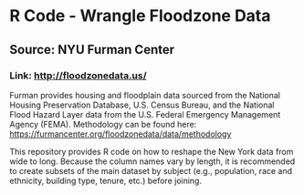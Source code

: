 # R Code - Wrangle Floodzone Data

## Source: NYU Furman Center 
### Link: http://floodzonedata.us/

Furman provides housing and floodplain data sourced from the National Housing Preservation Database, U.S. Census Bureau, and the  National Flood Hazard Layer data from the U.S. Federal Emergency Management Agency (FEMA). Methodology can be found here: https://furmancenter.org/floodzonedata/data/methodology

This repository provides R code on how to reshape the New York data from wide to long. Because the column names vary by length, it is recommended to create subsets of the main dataset by subject (e.g., population, race and ethnicity, building type, tenure, etc.) before joining.  
